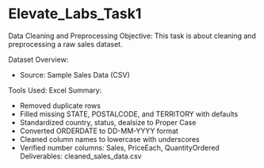 # Elevate_Labs_Task1
Data Cleaning and Preprocessing
Objective: This task is about cleaning and preprocessing a raw sales dataset.

Dataset Overview:
-  Source: Sample Sales Data (CSV)
   
Tools Used: Excel
Summary:
- Removed duplicate rows
- Filled missing STATE, POSTALCODE, and TERRITORY with defaults
- Standardized country, status, dealsize to Proper Case
- Converted ORDERDATE to DD-MM-YYYY format
- Cleaned column names to lowercase with underscores
- Verified number columns: Sales, PriceEach, QuantityOrdered
Deliverables: cleaned_sales_data.csv
  
